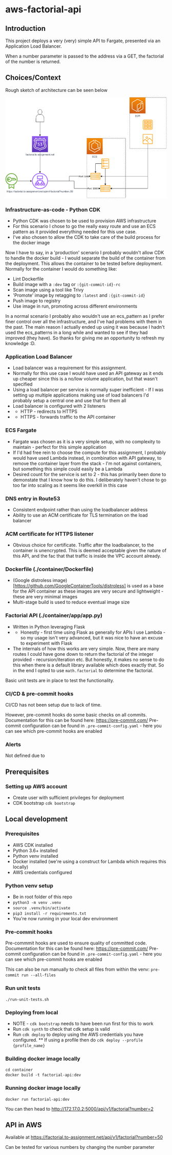 # aws-factorial-api

## Introduction
This project deploys a very (very) simple API to Fargate, presented via an Application Load Balancer.

When a number parameter is passed to the address via a GET, the factorial of the number is returned.

## Choices/Context

Rough sketch of architecture can be seen below

![architecture](architecture/images/aws-factorial-api.drawio.png)

### Infrastructure-as-code - Python CDK
* Python CDK was chosen to be used to provision AWS infrastructure
* For this scenario I chose to go the really easy route and use an ECS pattern as it provided everything needed for this use case.
* I've also chosen to allow the CDK to take care of the build process for the docker image

Now I have to say, in a 'production' scenario I probably wouldn't allow CDK to handle the docker build - I would separate the build of the container from the deployment. This allows the container to be tested before deployment. Normally for the container I would do something like:
* Lint Dockerfile
* Build image with a `:dev` tag or `:{git-commit-id}-rc`
* Scan image using a tool like Trivy
* 'Promote' image by retagging to `:latest` and `:{git-commit-id}`
* Push image to registry
* Use image in run, promoting across different environments

In a normal scenario I probably also wouldn't use an ecs_pattern as I prefer finer control over all the infrastructure, and I've had problems with them in the past. The main reason I actually ended up using it was because I hadn't used the ecs_patterns in a long while and wanted to see if they had improved (they have). So thanks for giving me an opportunity to refresh my knowledge :D.

### Application Load Balancer
* Load balancer was a requirement for this assignment.
* Normally for this use case I would have used an API gateway as it ends up cheaper since this is a no/low volume application, but that wasn't specified
* Using a load balancer per service is normally super inefficient - If I was setting up multiple applications making use of load balancers I'd probably setup a central one and use that for them all
* Load balancer is configured with 2 listeners
* * HTTP - redirects to HTTPS
* * HTTPS - forwards traffic to the API container

### ECS Fargate
* Fargate was chosen as it is a very simple setup, with no complexity to maintain - perfect for this simple application
* If I'd had free rein to choose the compute for this assignment, I probably would have used Lambda instead, in combination with API gateway, to remove the container layer from the stack - I'm not against containers, but something this simple could easily be a Lambda
* Desired count for the service is set to 2 - this has primarily been done to demonstate that I know how to do this. I deliberately haven't chose to go too far into scaling as it seems like overkill in this case

### DNS entry in Route53
* Consistent endpoint rather than using the loadbalancer address
* Ability to use an ACM certificate for TLS termination on the load balancer

### ACM certificate for HTTPS listener
* Obvious choice for certificate. Traffic after the loadbalancer, to the container is unencrypted. This is deemed acceptable given the nature of this API, and the fac that that traffic is inside the VPC account already.

### Dockerfile (./container/Dockerfile)
* (Google distroless image)[https://github.com/GoogleContainerTools/distroless] is used as a base for the API container as these images are very secure and lightweight - these are very minimal images
* Multi-stage build is used to reduce eventual image size

### Factorial API (./container/app/app.py)
* Written in Python leveraging Flask
* * Honestly - first time using Flask as generally for APIs I use Lambda - so my usage isn't very advanced, but it was nice to have an excuse to experiment with Flask
* The internals of how this works are very simple. Now, there are many routes I could have gone down to return the factorial of the integer provided - recursion/iteration etc. But honestly, it makes no sense to do this when there is a default library available which does exactly that. So in the end I opted to use `math.factorial` to determine the factorial.

Basic unit tests are in place to test the functionality.

### CI/CD & pre-commit hooks
CI/CD has not been setup due to lack of time.

However, pre-commit hooks do some basic checks on all commits. Documentation for this can be found here: https://pre-commit.com/
Pre-commit configuration can be found in `.pre-commit-config.yaml` - here you can see which pre-commit hooks are enabled

### Alerts
Not defined due to

## Prerequisites
### Setting up AWS account
* Create user with sufficient privileges for deployment
* CDK bootstrap `cdk bootstrap`

## Local development
### Prerequisites
* AWS CDK installed
* Python 3.6+ installed
* Python venv installed
* Docker installed (we're using a construct for Lambda which requires this locally)
* AWS credentials configured

### Python venv setup
* Be in root folder of this repo
* `python3 -m venv .venv`
* `source .venv/bin/activate`
* `pip3 install -r requirements.txt`
* You're now running in your local dev environment

### Pre-commit hooks
Pre-commmit hooks are used to ensure quality of committed code. Documentation for this can be found here: https://pre-commit.com/
Pre-commit configuration can be found in `.pre-commit-config.yaml` - here you can see which pre-commit hooks are enabled

This can also be run manually to check all files from within the venv: `pre-commit run --all-files`

### Run unit tests
```
./run-unit-tests.sh
```

### Deploying from local
* NOTE - `cdk bootstrap` needs to have been run first for this to work
* Run `cdk synth` to check that cdk setup is valid
* Run `cdk deploy` to deploy using the AWS credentials you have configured.
** If using a profile then do `cdk deploy --profile {profile_name}`

### Building docker image locally
```
cd container
docker build -t factorial-api:dev
```

### Running docker image locally
```
docker run factorial-api:dev
```
You can then head to http://172.17.0.2:5000/api/v1/factorial?number=2

## API in AWS
Available at https://factorial.to-assignment.net/api/v1/factorial?number=50

Can be tested for various numbers by changing the number parameter
